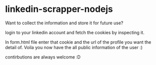 # linkedin-scrapper-nodejs

Want to collect the information and store it for future use? 

login to your linkedin account and fetch the cookies by inspecting it. 

In form.html file enter that cookie and the url of the profile you want the detail of. Voila  you now have the all public information of the user :) 

contirbutions are always welcome :D 
